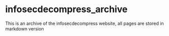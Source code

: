 # infosecdecompress_archive
This is an archive of the infosecdecompress website, all pages are stored in markdown version
